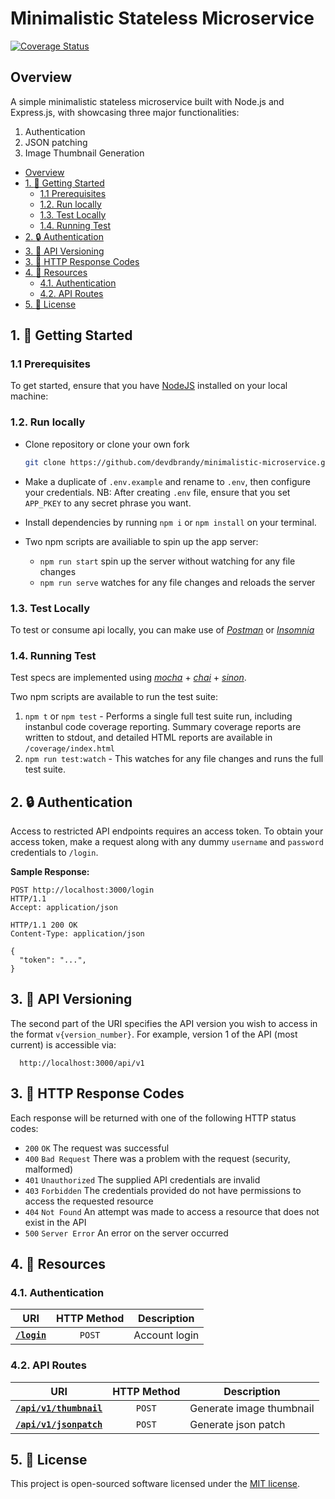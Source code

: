 # Minimalistic Stateless Microservice

[![Coverage Status](https://coveralls.io/repos/github/devdbrandy/minimalistic-microservice/badge.svg?branch=master)](https://coveralls.io/github/devdbrandy/minimalistic-microservice?branch=master)

## Overview

A simple minimalistic stateless microservice built with Node.js and Express.js, with showcasing three major functionalities:

1. Authentication
2. JSON patching
3. Image Thumbnail Generation

<!-- TOC depthFrom:2 -->

- [Overview](#overview)
- [1. :rocket: Getting Started](#1-rocket-getting-started)
  - [1.1 Prerequisites](#11-prerequisites)
  - [1.2. Run locally](#12-run-locally)
  - [1.3. Test Locally](#13-test-locally)
  - [1.4. Running Test](#14-running-test)
- [2. :lock: Authentication](#2-lock-authentication)
- [3. :bookmark: API Versioning](#3-bookmark-api-versioning)
- [3. :green_heart: HTTP Response Codes](#3-green_heart-http-response-codes)
- [4. :bookmark: Resources](#4-bookmark-resources)
  - [4.1. Authentication](#41-authentication)
  - [4.2. API Routes](#42-api-routes)
- [5. :pencil: License](#5-pencil-license)

<!-- /TOC -->

## 1. :rocket: Getting Started

### 1.1 Prerequisites

To get started, ensure that you have [NodeJS](https://nodejs.org/en/download/) installed on your local machine:

### 1.2. Run locally

- Clone repository or clone your own fork

  ```bash
  git clone https://github.com/devdbrandy/minimalistic-microservice.git
  ```

- Make a duplicate of `.env.example` and rename to `.env`, then configure your credentials.
  NB: After creating `.env` file, ensure that you set `APP_PKEY` to any secret phrase you want.
- Install dependencies by running `npm i` or `npm install` on your terminal.
- Two npm scripts are availiable to spin up the app server:
  - `npm run start` spin up the server without watching for any file changes
  - `npm run serve` watches for any file changes and reloads the server

### 1.3. Test Locally

To test or consume api locally, you can make use of [_Postman_](https://www.getpostman.com) or [_Insomnia_](https://insomnia.rest/download/)

### 1.4. Running Test

Test specs are implemented using [_mocha_](https://mochajs.org) + [_chai_](https://chiajs.com) + [_sinon_](https://sinonjs.org).

Two npm scripts are available to run the test suite:

1. `npm t` or `npm test` - Performs a single full test suite run, including instanbul code coverage reporting. Summary coverage reports are written to stdout, and detailed HTML reports are available in `/coverage/index.html`
2. `npm run test:watch` - This watches for any file changes and runs the full test suite.

## 2. :lock: Authentication

Access to restricted API endpoints requires an access token. To obtain your access token, make a request along with any dummy `username` and `password` credentials to `/login`.

**Sample Response:**

```http
POST http://localhost:3000/login
HTTP/1.1
Accept: application/json

HTTP/1.1 200 OK
Content-Type: application/json

{
  "token": "...",
}
```

## 3. :bookmark: API Versioning

The second part of the URI specifies the API version you wish to access in the format `v{version_number}`.
For example, version 1 of the API (most current) is accessible via:

```http
  http://localhost:3000/api/v1
```

## 3. :green_heart: HTTP Response Codes

Each response will be returned with one of the following HTTP status codes:

- `200` `OK` The request was successful
- `400` `Bad Request` There was a problem with the request (security, malformed)
- `401` `Unauthorized` The supplied API credentials are invalid
- `403` `Forbidden` The credentials provided do not have permissions to access the requested resource
- `404` `Not Found` An attempt was made to access a resource that does not exist in the API
- `500` `Server Error` An error on the server occurred

## 4. :bookmark: Resources

### 4.1. Authentication

| URI                                            | HTTP Method | Description   |
| ---------------------------------------------- | :---------: | ------------- |
| [<code>**/login**</code>](/docs/POST_login.md) |   `POST`    | Account login |

### 4.2. API Routes

| URI                                                           | HTTP Method | Description              |
| ------------------------------------------------------------- | :---------: | ------------------------ |
| [<code>**/api/v1/thumbnail**</code>](/docs/POST_thumbnail.md) |   `POST`    | Generate image thumbnail |
| [<code>**/api/v1/jsonpatch**</code>](/docs/POST_jsonpatch.md) |   `POST`    | Generate json patch      |

## 5. :pencil: License

This project is open-sourced software licensed under the [MIT license](https://opensource.org/licenses/MIT).
